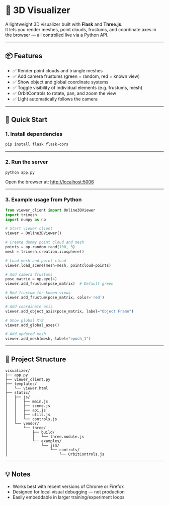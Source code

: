 # 🔭 3D Visualizer

A lightweight 3D visualizer built with **Flask** and **Three.js**.  
It lets you render meshes, point clouds, frustums, and coordinate axes in the browser — all controlled live via a Python API.

---

## 📦 Features

- ✅ Render point clouds and triangle meshes  
- ✅ Add camera frustums (green = random, red = known view)  
- ✅ Show object and global coordinate systems  
- ✅ Toggle visibility of individual elements (e.g. frustums, mesh)  
- ✅ OrbitControls to rotate, pan, and zoom the view  
- ✅ Light automatically follows the camera  

---

## 🚀 Quick Start

### 1. Install dependencies

```bash
pip install flask flask-cors
```

---

### 2. Run the server

```bash
python app.py
```

Open the browser at: [http://localhost:5006](http://localhost:5006)

---

### 3. Example usage from Python

```python
from viewer_client import Online3DViewer
import trimesh
import numpy as np

# Start viewer client
viewer = Online3DViewer()

# Create dummy point cloud and mesh
points = np.random.rand(100, 3)
mesh = trimesh.creation.icosphere()

# Load mesh and point cloud
viewer.load_scene(mesh=mesh, pointcloud=points)

# Add camera frustums
pose_matrix = np.eye(4)
viewer.add_frustum(pose_matrix)  # Default green

# Red frustum for known views
viewer.add_frustum(pose_matrix, color='red')

# Add coordinate axis
viewer.add_object_axis(pose_matrix, label="Object Frame")

# Show global XYZ
viewer.add_global_axes()

# Add updated mesh
viewer.add_mesh(mesh, label="epoch_1")
```

---

## 📁 Project Structure

```
visualizer/
├── app.py
├── viewer_client.py
├── templates/
│   └── viewer.html
├── static/
│   ├── js/
│   │   ├── main.js
│   │   ├── scene.js
│   │   ├── api.js
│   │   ├── utils.js
│   │   └── controls.js
│   └── vendor/
│       └── three/
│           ├── build/
│           │   └── three.module.js
│           └── examples/
│               └── jsm/
│                   └── controls/
│                       └── OrbitControls.js
```

---

## 💡 Notes

- Works best with recent versions of Chrome or Firefox  
- Designed for local visual debugging — not production  
- Easily embeddable in larger training/experiment loops  
